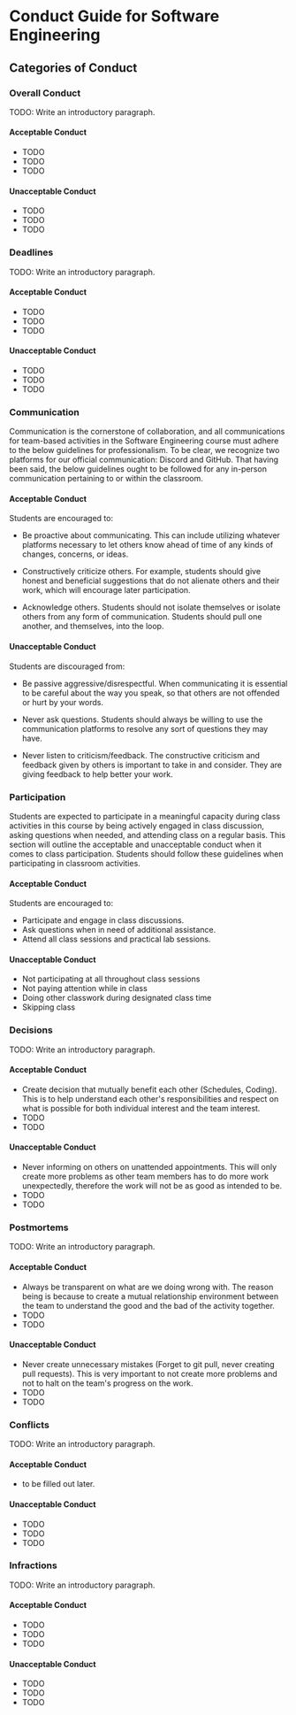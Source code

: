 # Conduct Guide for Software Engineering

## Categories of Conduct

### Overall Conduct

TODO: Write an introductory paragraph.

#### Acceptable Conduct

- TODO
- TODO
- TODO

#### Unacceptable Conduct

- TODO
- TODO
- TODO

### Deadlines

TODO: Write an introductory paragraph.

#### Acceptable Conduct

- TODO
- TODO
- TODO

#### Unacceptable Conduct

- TODO
- TODO
- TODO

### Communication

Communication is the cornerstone of collaboration, and all communications for team-based activities in the Software Engineering course must adhere to the below guidelines for professionalism. To be clear, we recognize two platforms for our official communication: Discord and GitHub. That having been said, the below guidelines ought to be followed for any in-person communication pertaining to or within the classroom.

#### Acceptable Conduct

Students are encouraged to:

- Be proactive about communicating. This can include utilizing whatever platforms necessary to let others know ahead of time of any kinds of changes, concerns, or ideas.

- Constructively criticize others. For example, students should give honest and beneficial suggestions that do not alienate others and their work, which will encourage later participation.

- Acknowledge others. Students should not isolate themselves or isolate others from any form of communication. Students should pull one another, and themselves, into the loop.

#### Unacceptable Conduct

Students are discouraged from:

- Be passive aggressive/disrespectful. When communicating it is essential to be careful about the way you speak, so that others are not offended or hurt by your words.

- Never ask questions. Students should always be willing to use the communication platforms to resolve any sort of questions they may have.

- Never listen to criticism/feedback. The constructive criticism and feedback given by others is important to take in and consider. They are giving feedback to help better your work.

### Participation

Students are expected to participate in a meaningful capacity during class activities in this course by being actively engaged in class discussion, asking questions when needed, and attending class on a regular basis. This section will outline the acceptable and unacceptable conduct when it comes to class participation. Students should follow these guidelines when participating in classroom activities.

#### Acceptable Conduct

Students are encouraged to:

- Participate and engage in class discussions.
- Ask questions when in need of additional assistance.
- Attend all class sessions and practical lab sessions.

#### Unacceptable Conduct

- Not participating at all throughout class sessions
- Not paying attention while in class
- Doing other classwork during designated class time
- Skipping class

### Decisions

TODO: Write an introductory paragraph.

#### Acceptable Conduct

- Create decision that mutually benefit each other (Schedules, Coding). This is to help understand each other's responsibilities and respect on what is possible for both individual interest and the team interest.
- TODO
- TODO

#### Unacceptable Conduct

- Never informing on others on unattended appointments. This will only create more problems as other team members has to do more work unexpectedly, therefore the work will not be as good as intended to be.
- TODO
- TODO

### Postmortems

TODO: Write an introductory paragraph.

#### Acceptable Conduct

- Always be transparent on what are we doing wrong with. The reason being is because to create a mutual relationship environment between the team to understand the good and the bad of the activity together.
- TODO
- TODO

#### Unacceptable Conduct

- Never create unnecessary mistakes (Forget to git pull, never creating pull requests). This is very important to not create more problems and not to halt on the team's progress on the work.
- TODO
- TODO

### Conflicts

TODO: Write an introductory paragraph.

#### Acceptable Conduct

- to be filled out later.

#### Unacceptable Conduct

- TODO
- TODO
- TODO

### Infractions

TODO: Write an introductory paragraph.

#### Acceptable Conduct

- TODO
- TODO
- TODO

#### Unacceptable Conduct

- TODO
- TODO
- TODO
